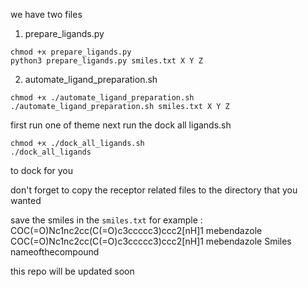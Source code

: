 we have two files 
1. prepare_ligands.py 

```shell
chmod +x prepare_ligands.py
python3 prepare_ligands.py smiles.txt X Y Z
```

2. automate_ligand_preparation.sh
```shell
chmod +x ./automate_ligand_preparation.sh
./automate_ligand_preparation.sh smiles.txt X Y Z
```


first run one of theme 
next run the dock all ligands.sh
```shell
chmod +x ./dock_all_ligands.sh
./dock_all_ligands
```
to dock for you 

don't forget to copy the receptor related files to the directory that you wanted

save the smiles in the `smiles.txt`
    for example : COC(=O)Nc1nc2cc(C(=O)c3ccccc3)ccc2[nH]1 mebendazole
                  COC(=O)Nc1nc2cc(C(=O)c3ccccc3)ccc2[nH]1 mebendazole
                  Smiles nameofthecompound


this repo will be updated soon 